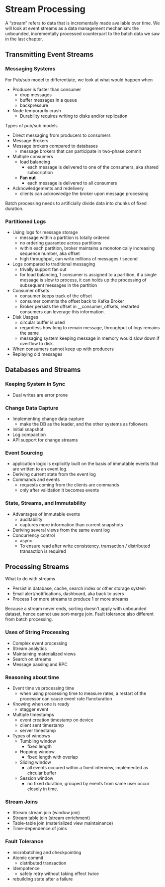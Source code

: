 
# Stream Processing

A “stream” refers to data that is incrementally made available over time. We will look at event streams as a data management mechanism: the unbounded, incrementally processed counterpart to the batch data we saw in the last chapter.

## Transmitting Event Streams

### Messaging Systems
For Pub/sub model to differentiate, we look at what would happen when
- Producer is faster than consumer
    - drop messages
    - buffer messages in a queue
    - backpressure
- Node temporarily crash
    - Durability requires writing to disks and/or replication

Types of pub/sub models
- Direct messaging from producers to consumers
- Message Brokers
- Message brokers compared to databases
    - message brokers that can participate in two-phase commit
- Multiple consumers
    - load balancing
        - each message is delivered to one of the consumers, aka shared subscription
    - **Fan out**
        - each message is delivered to all consumers    
- Acknowledgements and redelivery
    - clients can acknowledge the broker upon message processing

Batch processing needs to artificially divide data into chunks of fixed duration. 

### Partitioned Logs
- Using logs for message storage
    - message within a partition is totally ordered
    - no ordering guarantee across partitions
    - within each partition, broker maintains a monotonically increasing sequence number, aka offset
    - high throughput, can write millions of messages / second 
- Logs compared to traditional messaging
    - trivally support fan out
    - for load balancing, 1 consumer is assigned to a partition, if a single message is slow to process, it can holds up the processing of subsequent messages in the partition
- Consumer offsets
    - consumer keeps track of the offset
    - consumer commits the offset back to Kafka Broker
    - Broker persists the offset in __consumer_offsets, restarted consumers can leverage this information.
- Disk Usages
    - circular buffer is used
    - regardless how long to remain message, throughput of logs remains the same
    - messaging system keeping message in memory would slow down if overflow to disk.
- When consumers cannot keep up with producers
- Replaying old messages

## Databases and Streams

### Keeping System in Sync
- Dual writes are error prone

### Change Data Capture
- Implementing change data capture
    - make the DB as the leader, and the other systems as followers
- Initial snapshot
- Log compaction
- API support for change streams

### Event Sourcing
- application logic is explicitly built on the basis of immutable events that are written to an event log.
- Deriving current state from the event log
- Commands and events
    - requests coming from the clients are commands
    - only after validation it becomes events

### State, Streams, and Immutability
- Advantages of immutable events
    - auditability
    - captures more information than current snapshots
- Deriving several views from the same event log
- Concurrency control
    - async
    - To ensure read after write consistency, transaction / distributed transaction is required

## Processing Streams

What to do with streams
- Persist in database, cache, search index or other storage system
- Email alert/notifications, dashboard, aka back to users
- Process 1 or more streams to produce 1 or more streams

Because a stream never ends, sorting doesn't apply with unbounded dataset, hence cannot use sort-merge join. Fault tolerance also different from batch processing.

### Uses of String Processing
- Complex event processing
- Stream analytics
- Maintaining materialized views
- Search on streams
- Message passing and RPC

### Reasoning about time
- Event time vs processing time
    - when using processing time to measure rates, a restart of the processor can cause event rate fluncturation
- Knowing when one is ready
    - stagger event 
- Multiple timestamps
    - event creation timestamp on device
    - client sent timestamp
    - server timestamp
- Types of windows
    - Tumbling window 
        - fixed length
    - Hopping window
        - fixed length with overlap
    - Sliding window
        - all events occured within a fixed interview, implemented as circular buffer
    - Session window
        - no fixed duration, grouped by events from same user occur closely in time.

### Stream Joins
- Stream stream join (window join)
- Stream table join (stream enrichment)
- Table-table join (materialized view maintainance)
- Time-dependence of joins

### Fault Tolerance
- microbatching and checkpointing
- Atomic commit
    - distributed transaction
- Idempotence
    - safely retry without taking effect twice
- rebuilding state after a failure